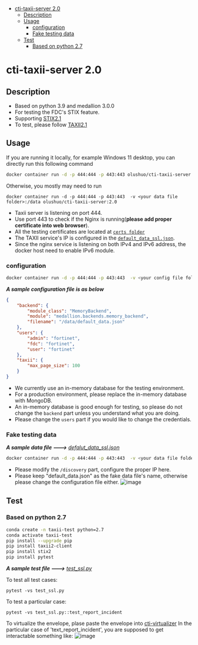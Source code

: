 - [cti-taxii-server 2.0](#cti-taxii-server-10)
  - [Description](#description)
  - [Usage](#usage)
    - [configuration](#configuration)
    - [Fake testing data](#fake-testing-data)
  - [Test](#test)
    - [Based on python 2.7](#based-on-python-27)
# cti-taxii-server 2.0 #

## Description ##
- Based on python 3.9 and medallion 3.0.0
- For testing the FDC's STIX feature.
- Supporting [STIX2.1](https://docs.oasis-open.org/cti/stix/v2.1/csprd01/stix-v2.1-csprd01.html)
- To test, please follow [TAXII2.1](https://docs.oasis-open.org/cti/taxii/v2.1/csprd02/taxii-v2.1-csprd02.html)

## Usage ##
If you are running it locally, for example Windows 11 desktop, you can directly run this following command
```bash
docker container run -d -p 444:444 -p 443:443 olushuo/cti-taxii-server:2.0
```
Otherwise, you mostly may need to run
```
docker container run -d -p 444:444 -p 443:443  -v <your data file folder>:/data olushuo/cti-taxii-server:2.0
```
- Taxii server is listening on port 444.
- Use port 443 to check if the Nginx is running(**please add proper certificate into web browser**).
- All the testing certificates are located at [`certs folder`](https://github.com/olushuo/Taxii-Server/tree/main/certs)
- The TAXII service's IP is configured in the [`default_data_ssl.json`](#fake-testing-data).
- Since the nginx service is listening on both IPv4 and IPv6 address, the docker host need to enable IPv6 module.

### configuration ###
```bash
docker container run -d -p 444:444 -p 443:443  -v <your config file folder>:/conf olushuo/cti-taxii-server:2.0
```
***A sample configuration file is as below***
```json
{
    "backend": {
        "module_class": "MemoryBackend",
        "module": "medallion.backends.memory_backend",
        "filename": "/data/default_data.json"
    },
    "users": {
        "admin": "fortinet",
        "fdc": "fortinet",
        "user": "fortinet"
    },
    "taxii": {
        "max_page_size": 100
    }
}
```
- We currently use an in-memory database for the testing environment.
- For a production environment, please replace the in-memory database with MongoDB.
- An in-memory database is good enough for testing, so please do not change the `backend` part unless you understand what you are doing.
- Please change the `users` part if you would like to change the credentials.

### Fake testing data ###
***A sample data file --->***
*[defalut_data_ssl.json](https://github.com/olushuo/Taxxii-Server/blob/main/data/default_data_ssl.json)*
```bash
docker container run -d -p 444:444 -p 443:443  -v <your data file folder>:/data olushuo/cti-taxii-server:2.0
```
- Please modify the `/discovery` part, configure the proper IP here.
- Please keep "default_data.json" as the fake data file's name, otherwise please change the configuration file either.
![image](https://user-images.githubusercontent.com/13208409/152693962-284556fb-011e-4aa1-8860-836bf4857931.png)



## Test ##
### Based on python 2.7 ###
```bash
conda create -n taxii-test python=2.7
conda activate taxii-test
pip install --upgrade pip
pip install taxii2-client
pip install stix2
pip install pytest
```
***A sample test file --->***
*[test_ssl.py](https://github.com/olushuo/Taxxii-Server/blob/main/test_ssl.py)*

To test all test cases:
```
pytest -vs test_ssl.py
```
To test a particular case:
```
pytest -vs test_ssl.py::test_report_incident
```
To virtualize the envelope, plase paste the envelope into [cti-virtualizer](https://oasis-open.github.io/cti-stix-visualization/)
In the particular case of 'text_report_incident', you are supposed to get interactable something like:
![image](https://user-images.githubusercontent.com/13208409/152712700-b55f232e-c585-4857-945c-044cfb865fb8.png)

